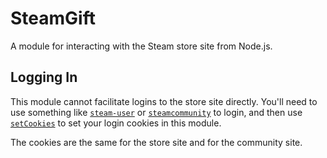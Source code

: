 # SteamGift

A module for interacting with the Steam store site from Node.js.

## Logging In

This module cannot facilitate logins to the store site directly. You'll need to use something like
[`steam-user`](https://www.npmjs.com/package/steam-user) or
[`steamcommunity`](https://www.npmjs.com/package/steamcommunity) to login, and then use
[`setCookies`](#) to set your login cookies in this module.

The cookies are the same for the store site and for the community site.